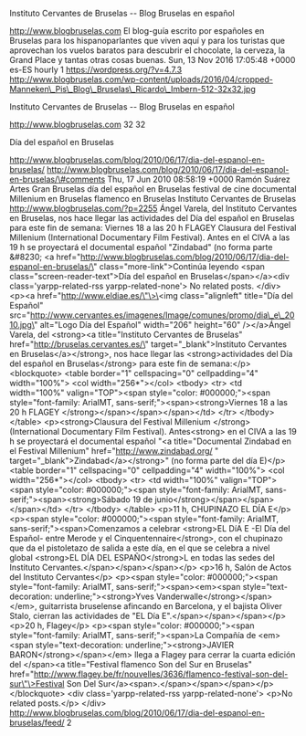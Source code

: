 Instituto Cervantes de Bruselas -- Blog Bruselas en español

http://www.blogbruselas.com El blog-guía escrito por españoles en
Bruselas para los hispanoparlantes que viven aquí y para los turistas
que aprovechan los vuelos baratos para descubrir el chocolate, la
cerveza, la Grand Place y tantas otras cosas buenas. Sun, 13 Nov 2016
17:05:48 +0000 es-ES hourly 1 https://wordpress.org/?v=4.7.3
http://www.blogbruselas.com/wp-content/uploads/2016/04/cropped-Manneken\_Pis\_Blog\_Bruselas\_Ricardo\_Imbern-512-32x32.jpg

Instituto Cervantes de Bruselas -- Blog Bruselas en español

http://www.blogbruselas.com 32 32

Día del español en Bruselas

http://www.blogbruselas.com/blog/2010/06/17/dia-del-espanol-en-bruselas/
http://www.blogbruselas.com/blog/2010/06/17/dia-del-espanol-en-bruselas/\#comments
Thu, 17 Jun 2010 08:58:19 +0000 Ramón Suárez Artes Gran Bruselas día del
español en Bruselas festival de cine documental Millenium en Bruselas
flamenco en Bruselas Instituto Cervantes de Bruselas
http://www.blogbruselas.com/?p=2255 Ángel Varela, del Instituto
Cervantes en Bruselas, nos hace llegar las actividades del Día del
español en Bruselas para este fin de semana: Viernes 18 a las 20 h
FLAGEY Clausura del Festival Millenium (International Documentary Film
Festival). Antes en el CIVA a las 19 h se proyectará el documental
español "Zindabad" (no forma parte &\#8230; \<a
href=\"http://www.blogbruselas.com/blog/2010/06/17/dia-del-espanol-en-bruselas/\"
class=\"more-link\"\>Continúa leyendo \<span
class=\"screen-reader-text\"\>Día del español en
Bruselas\</span\>\</a\>\<div class=\'yarpp-related-rss
yarpp-related-none\'\> No related posts. \</div\> \<p\>\<a
href=\"http://www.eldiae.es/\"\>\<img class=\"alignleft\" title=\"Día
del Español\"
src=\"http://www.cervantes.es/imagenes/Image/comunes/promo/dia\_e\_2010.jpg\"
alt=\"Logo Día del Español\" width=\"206\" height=\"60\" /\>\</a\>Ángel
Varela, del \<strong\>\<a title=\"Instituto Cervantes de Bruselas\"
href=\"http://bruselas.cervantes.es/\" target=\"\_blank\"\>Instituto
Cervantes en Bruselas\</a\>\</strong\>, nos hace llegar las
\<strong\>actividades del Día del español en Bruselas\</strong\> para
este fin de semana:\</p\> \<blockquote\> \<table border=\"1\"
cellspacing=\"0\" cellpadding=\"4\" width=\"100%\"\> \<col
width=\"256\*\"\>\</col\> \<tbody\> \<tr\> \<td width=\"100%\"
valign=\"TOP\"\>\<span style=\"color: \#000000;\"\>\<span
style=\"font-family: ArialMT, sans-serif;\"\>\<span\>\<strong\>Viernes
18 a las 20 h FLAGEY \</strong\>\</span\>\</span\>\</span\>\</td\>
\</tr\> \</tbody\> \</table\> \<p\>\<strong\>Clausura del Festival
Millenium \</strong\>(International Documentary Film Festival).
Antes\<strong\> en el CIVA a las 19 h se proyectará el documental
español "\<a title=\"Documental Zindabad en el Festival Millenium\"
href=\"http://www.zindabad.org/ \"
target=\"\_blank\"\>Zindabad\</a\>\</strong\>" (no forma parte del día
E)\</p\> \<table border=\"1\" cellspacing=\"0\" cellpadding=\"4\"
width=\"100%\"\> \<col width=\"256\*\"\>\</col\> \<tbody\> \<tr\> \<td
width=\"100%\" valign=\"TOP\"\>\<span style=\"color: \#000000;\"\>\<span
style=\"font-family: ArialMT, sans-serif;\"\>\<span\>\<strong\>Sábado 19
de junio\</strong\>\</span\>\</span\>\</span\>\</td\> \</tr\> \</tbody\>
\</table\> \<p\>11 h, CHUPINAZO EL DÍA E\</p\> \<p\>\<span
style=\"color: \#000000;\"\>\<span style=\"font-family: ArialMT,
sans-serif;\"\>\<span\>Comenzamos a celebrar \<strong\>EL DíA E -El Día
del Español- entre Merode y el Cinquentennaire\</strong\>, con el
chupinazo que da el pistoletazo de salida a este día, en el que se
celebra a nivel global \<strong\>EL DÍA DEL ESPAÑO\</strong\>L en todas
las sedes del Instituto Cervantes.\</span\>\</span\>\</span\>\</p\>
\<p\>16 h, Salón de Actos del Instituto Cervantes\</p\> \<p\>\<span
style=\"color: \#000000;\"\>\<span style=\"font-family: ArialMT,
sans-serif;\"\>\<span\>\<em\>\<span style=\"text-decoration:
underline;\"\>\<strong\>Yves Vanderwalle\</strong\>\</span\>\</em\>,
guitarrista bruselense afincando en Barcelona, y el bajista Oliver
Stalo, cierran las actividades de "EL Día
E".\</span\>\</span\>\</span\>\</p\> \<p\>20 h, Flagey\</p\> \<p\>\<span
style=\"color: \#000000;\"\>\<span style=\"font-family: ArialMT,
sans-serif;\"\>\<span\>La Compañía de \<em\>\<span
style=\"text-decoration: underline;\"\>\<strong\>JAVIER
BARON\</strong\>\</span\>\</em\> llega a Flagey para cerrar la cuarta
edición del \</span\>\<a title=\"Festival flamenco Son del Sur en
Bruselas\"
href=\"http://www.flagey.be/fr/nouvelles/3636/flamenco-festival-son-del-sur\"\>Festival
Son Del
Sur\</a\>\<span\>.\</span\>\</span\>\</span\>\</p\>\</blockquote\> \<div
class=\'yarpp-related-rss yarpp-related-none\'\> \<p\>No related
posts.\</p\> \</div\>
http://www.blogbruselas.com/blog/2010/06/17/dia-del-espanol-en-bruselas/feed/
2
